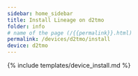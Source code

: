 ```yaml
---
sidebar: home_sidebar
title: Install Lineage on d2tmo
folder: info
# name of the page (/{{permalink}}.html)
permalink: /devices/d2tmo/install
device: d2tmo
---
```

{% include templates/device_install.md %}
